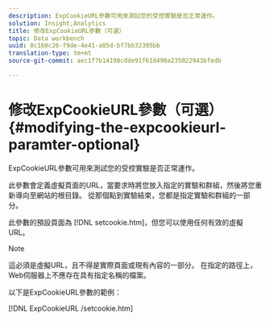```yaml
---
description: ExpCookieURL參數可用來測試您的受控實驗是否正常運作。
solution: Insight,Analytics
title: 修改ExpCookieURL參數（可選）
topic: Data workbench
uuid: 0c160c26-f9de-4e41-a05d-bf7bb32395bb
translation-type: tm+mt
source-git-commit: aec1f7b14198cdde91f61d490a235022943bfedb

---
```



# 修改ExpCookieURL參數（可選）{#modifying-the-expcookieurl-paramter-optional}

ExpCookieURL參數可用來測試您的受控實驗是否正常運作。

此參數會定義虛擬頁面的URL，當要求時將您放入指定的實驗和群組，然後將您重新導向至網站的根目錄。 從那個點到實驗結束，您都是指定實驗和群組的一部分。

此參數的預設頁面為 [!DNL setcookie.htm]，但您可以使用任何有效的虛擬URL。

>[!NOTE]
>
>這必須是虛擬URL，且不得是實際頁面或現有內容的一部分。 在指定的路徑上，Web伺服器上不應存在具有指定名稱的檔案。

以下是ExpCookieURL參數的範例：

[!DNL ExpCookieURL /setcookie.htm]
